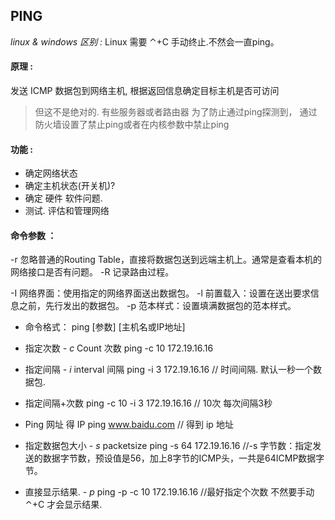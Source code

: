 ## PING 

*linux & windows 区别 :*
Linux 需要 ⌃+C 手动终止.不然会一直ping。

#### 原理 :

发送 ICMP 数据包到网络主机, 根据返回信息确定目标主机是否可访问
> 但这不是绝对的. 有些服务器或者路由器 为了防止通过ping探测到，
> 通过防火墙设置了禁止ping或者在内核参数中禁止ping

#### 功能 :

- 确定网络状态
- 确定主机状态(开关机)?
- 确定 硬件 软件问题.
- 测试. 评估和管理网络

#### 命令参数 ：

-r 忽略普通的Routing Table，直接将数据包送到远端主机上。通常是查看本机的网络接口是否有问题。
-R 记录路由过程。

-I 网络界面：使用指定的网络界面送出数据包。
-l 前置载入：设置在送出要求信息之前，先行发出的数据包。
-p 范本样式：设置填满数据包的范本样式。



- 命令格式：
	ping [参数] [主机名或IP地址]

- 指定次数  *- c* Count 次数
	ping -c 10 172.19.16.16

- 指定间隔   *- i* interval  间隔
	ping -i 3 172.19.16.16
	// 时间间隔.   默认一秒一个数据包.

- 指定间隔+次数
	ping -c 10 -i 3 172.19.16.16
	// 10次 每次间隔3秒

- Ping 网址 得 IP
	ping www.baidu.com
	// 得到 ip 地址

- 指定数据包大小  *- s*  packetsize 
	ping -s 64 172.19.16.16
	//-s 字节数：指定发送的数据字节数，预设值是56，加上8字节的ICMP头，一共是64ICMP数据字节。
 
- 直接显示结果.   *- p* 
	ping -p -c 10 172.19.16.16
	//最好指定个次数 不然要手动 ⌃+C 才会显示结果.


